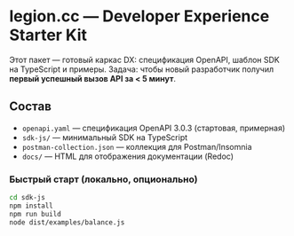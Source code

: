 # legion.cc — Developer Experience Starter Kit

Этот пакет — готовый каркас DX: спецификация OpenAPI, шаблон SDK на TypeScript и примеры.
Задача: чтобы новый разработчик получил **первый успешный вызов API за < 5 минут**.

## Состав

- `openapi.yaml` — спецификация OpenAPI 3.0.3 (стартовая, примерная)
- `sdk-js/` — минимальный SDK на TypeScript
- `postman-collection.json` — коллекция для Postman/Insomnia
- `docs/` — HTML для отображения документации (Redoc)

### Быстрый старт (локально, опционально)
```bash
cd sdk-js
npm install
npm run build
node dist/examples/balance.js
